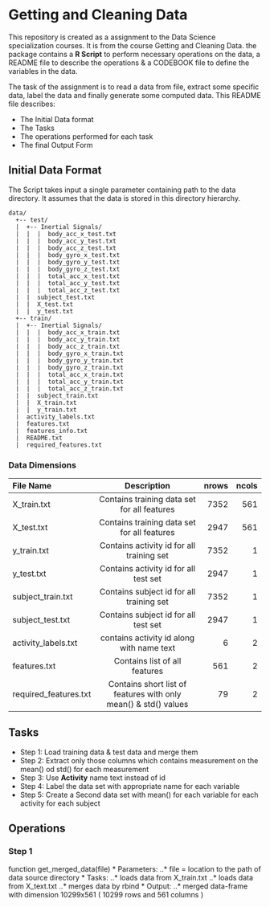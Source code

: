 Getting and Cleaning Data
=========================

This repository is created as a assignment to the Data Science specialization courses. It is from the course Getting and Cleaning Data. the package contains a **R Script** to perform necessary operations on the data, a README file to describe the operations & a CODEBOOK file to define the variables in the data.

The task of the assignment is to read a data from file, extract some specific data, label the data and finally generate some computed data. This README file describes:
- The Initial Data format
- The Tasks
- The operations performed for each task
- The final Output Form

Initial Data Format
-------------------
The Script takes input a single parameter containing path to the data directory. It assumes that the data is stored in this directory hierarchy.
```
data/
  +-- test/
  |  +-- Inertial Signals/
  |  |  |  body_acc_x_test.txt
  |  |  |  body_acc_y_test.txt
  |  |  |  body_acc_z_test.txt
  |  |  |  body_gyro_x_test.txt
  |  |  |  body_gyro_y_test.txt
  |  |  |  body_gyro_z_test.txt
  |  |  |  total_acc_x_test.txt
  |  |  |  total_acc_y_test.txt
  |  |  |  total_acc_z_test.txt
  |  |  subject_test.txt
  |  |  X_test.txt
  |  |  y_test.txt
  +-- train/
  |  +-- Inertial Signals/
  |  |  |  body_acc_x_train.txt
  |  |  |  body_acc_y_train.txt
  |  |  |  body_acc_z_train.txt
  |  |  |  body_gyro_x_train.txt
  |  |  |  body_gyro_y_train.txt
  |  |  |  body_gyro_z_train.txt
  |  |  |  total_acc_x_train.txt
  |  |  |  total_acc_y_train.txt
  |  |  |  total_acc_z_train.txt
  |  |  subject_train.txt
  |  |  X_train.txt
  |  |  y_train.txt
  |  activity_labels.txt
  |  features.txt
  |  features_info.txt
  |  README.txt
  |  required_features.txt
```
### Data Dimensions
| File Name           | Description                               |nrows|ncols|
|:--------------------|:-----------------------------------------:|----:|----:|
|X_train.txt          |Contains training data set for all features| 7352|  561|
|X_test.txt           |Contains training data set for all features| 2947|  561|
|y_train.txt          |Contains activity id for all training set  | 7352|    1|
|y_test.txt           |Contains activity id for all test set      | 2947|    1|
|subject_train.txt    |Contains subject id for all training set   | 7352|    1|
|subject_test.txt     |Contains subject id for all test set       | 2947|    1|
|activity_labels.txt  |contains activity id along with name text  |    6|    2|
|features.txt         |Contains list of all features              |  561|    2|
|required_features.txt|Contains short list of features with only mean() & std() values|79|2|


Tasks
-----
+ Step 1: Load training data & test data and merge them
+ Step 2: Extract only those columns which contains measurement on the mean() od std() for each measurement
+ Step 3: Use **Activity** name text instead of id
+ Step 4: Label the data set with appropriate name for each variable
+ Step 5: Create a Second data set with mean() for each variable for each activity for each subject

Operations
----------

### Step 1

function get_merged_data(file)
	* Parameters:
	..* file = location to the path of data source directory
	* Tasks:
	..* loads data from X_train.txt
	..* loads data from X_text.txt
	..* merges data by rbind
	* Output:
	..* merged data-frame with dimension 10299x561 ( 10299 rows and 561 columns )
	